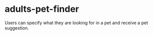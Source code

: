 # adults-pet-finder
Users can specify what they are looking for in a pet and receive a pet suggestion.
